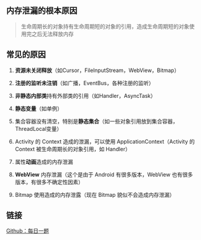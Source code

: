 ## 内存泄漏的根本原因

> 生命周期长的对象持有生命周期短的对象的引用，造成生命周期短的对象使用完之后无法释放内存
>


## 常见的原因

1. **资源未关闭释放**（如Cursor，FileInputStream，WebView，Bitmap）

2. **注册的监听未注销**（如广播，EventBus，各种注册的监听）

3. **非静态内部类**持有外部类的引用（如Handler，AsyncTask）

4. **静态变量**（如单例）

5. 集合容器没有清空，特别是**静态集合**（如一些对象引用放到集合容器，ThreadLocal变量）

6. Activity 的 Context 造成的泄漏，可以使用 ApplicationContext（Activity 的 Context 被生命周期长的对象引用，如 Handler）

7. 属性**动画**造成的内存泄漏

8. **WebView** 内存泄漏（这个是由于 Android 有很多版本，WebView 也有很多版本，有很多不确定性因素）

9. Bitmap 使用造成的内存泄露（现在 Bitmap 貌似不会造成内存泄漏）

## 链接

[Github：每日一题](https://github.com/Moosphan/Android-Daily-Interview/issues/3)